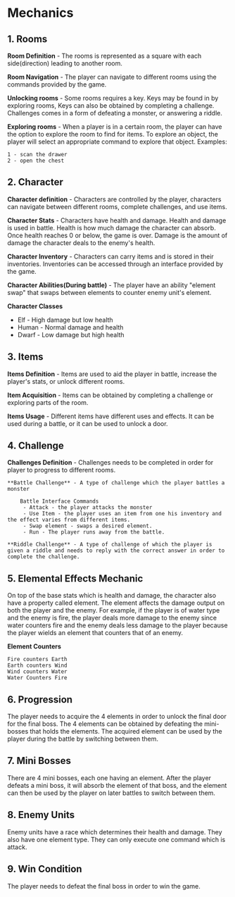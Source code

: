 #  Mechanics
## 1. Rooms
**Room Definition** - The rooms is represented as a square with each side(direction) leading to another room.

**Room Navigation** - The player can navigate to different rooms using the commands provided by the game.

**Unlocking rooms** - Some rooms requires a key. Keys may be found in by exploring rooms, Keys can also be obtained by completing a challenge. Challenges comes in a form of defeating a monster, or answering a riddle.

**Exploring rooms** - When a player is in a certain room, the player can have the option to explore the room to find for items. To explore an object, the player will select an appropriate command to explore that object.
Examples:

	1 - scan the drawer
	2 - open the chest

## 2. Character
**Character definition** - Characters are controlled by the player, characters can navigate between different rooms, complete challenges, and use items.

**Character Stats** - Characters have health and damage. Health and damage is used in battle. Health is how much damage the character can absorb. Once health reaches 0 or below, the game is over. 
Damage is the amount of damage the character deals to the enemy's health.

**Character Inventory** - Characters can carry items and is stored in their inventories. Inventories can be accessed through an interface provided by the game.

**Character Abilities(During battle)** - The player have an ability "element swap" that swaps between elements to counter enemy unit's element. 

**Character Classes**
- Elf - High damage but low health
- Human - Normal damage and health
- Dwarf - Low damage but high health
## 3. Items

**Items Definition** - Items are used to aid the player in battle, increase the player's stats, or unlock different rooms.

**Item Acquisition** - Items can be obtained by completing a challenge or exploring parts of the room.

**Items Usage** - Different items have different uses and effects. It can be used during a battle, or it can be used to unlock a door. 

## 4. Challenge
**Challenges Definition** - Challenges needs to be completed in order for player to progress to different rooms.

	**Battle Challenge** - A type of challenge which the player battles a monster

		Battle Interface Commands
		 - Attack - the player attacks the monster
		 - Use Item - the player uses an item from one his inventory and the effect varies from different items.
		 - Swap element - swaps a desired element.
		 - Run - The player runs away from the battle.

	**Riddle Challenge** - A type of challenge of which the player is given a riddle and needs to reply with the correct answer in order to complete the challenge.

## 5. Elemental Effects Mechanic
On top of the base stats which is health and damage, the character also have a property called element. The element affects the damage output on both the player and the enemy. For example, if the player is of water type and the enemy is fire, the player deals more damage to the enemy since water counters fire and the enemy deals less damage to the player because the player wields an element that counters that of an enemy.

**Element Counters**

	Fire counters Earth
	Earth counters Wind
	Wind counters Water
	Water Counters Fire
	
## 6. Progression
The player needs to acquire the 4 elements in order to unlock the final door for the final boss.
The 4 elements can be obtained by defeating the mini-bosses that holds the elements.
The acquired element can be used by the player during the battle by switching between them.

## 7. Mini Bosses
There are 4 mini bosses, each one having an element. After the player defeats a mini boss, it will absorb the element of that boss, and the element can then be used by the player on later battles to switch between them.

## 8. Enemy Units
Enemy units have a race which determines their health and damage. They also have one element type. They can only execute one command which is attack.
## 9. Win Condition
The player needs to defeat the final boss in order to win the game.
